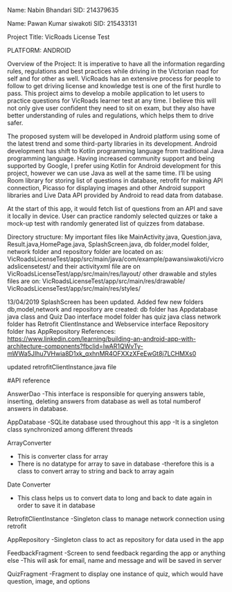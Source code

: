 
Name: Nabin Bhandari  SID: 214379635

Name: Pawan Kumar siwakoti SID: 215433131

Project Title: VicRoads License Test

PLATFORM: ANDROID

Overview of the Project: 
It is imperative to have all the information regarding rules, regulations and best practices while driving in the Victorian road for self and for other as well. VicRoads has an extensive process for people to follow to get driving license and knowledge test is one of the first hurdle to pass. This project aims to develop a mobile application to let users to practice questions for VicRoads learner test at any time. I believe this will not only give user confident they need to sit on exam, but they also have better understanding of rules and regulations, which helps them to drive safer.

The proposed system will be developed in Android platform using some of the latest trend and some third-party libraries in its development. Android development has shift to Kotlin programming language from traditional Java programming language. Having increased community support and being supported by Google, I prefer using Kotlin for Android development for this project, however we can use Java as well at the same time. I’ll be using Room library for storing list of questions in database, retrofit for making API connection, Picasso for displaying images and other Android support libraries and Live Data API provided by Android to read data from database.

At the start of this app, it would fetch list of questions from an API and save it locally in device. User can practice randomly selected quizzes or take a mock-up test with randomly generated list of quizzes from database.


Directory structure:
My important files like MainActivity.java, Question.java, Result.java,HomePage.java, SplashScreen.java, db folder,model folder, network folder and repository folder are located on  as:
VicRoadsLicenseTest/app/src/main/java/com/example/pawansiwakoti/vicroadslicensetest/
and their activityxml file are on
VicRoadsLicenseTest/app/src/main/res/layout/
other drawable and styles files are on:
VicRoadsLicenseTest/app/src/main/res/drawable/
VicRoadsLicenseTest/app/src/main/res/styles/

13/04/2019
SplashScreen has been updated.
Added few new folders db,model,network and repository are created:
db folder has Appdatabase java class and Quiz Dao interface
model folder has quiz java class
network folder has Retrofit ClientInstance and Webservice interface
Repository folder has AppRepository
References:
https://www.linkedin.com/learning/building-an-android-app-with-architecture-components?fbclid=IwAR1QWvTy-mWWa5JIhu7VHwia8D1xk_qxhnMR4OFXXzXFeEwGt8j7LCHMXs0

updated retrofitClientInstance.java file

#API reference

AnswerDao
-This interface is responsible for querying answers table,
inserting, deleting answers from database as well as total numberof answers in database.


AppDatabase
-SQLite database used throughout this app
-It is a singleton class synchronized among different threads


ArrayConverter
- This is converter class for array
- There is no datatype for array to save in database
-therefore this is a class to convert array to string and back to array again


Date Converter
- This class helps us to convert data to long and back to date again in order to save it in database


RetrofitClientInstance
-Singleton class to manage network connection using retrofit


AppRepository
-Singleton class to act as repository for data used in the app


FeedbackFragment
-Screen to send feedback regarding the app or anything else
-This will ask for email, name and message and will be saved in server


QuizFragment
-Fragment to display one instance of quiz, which would have question, image, and options

